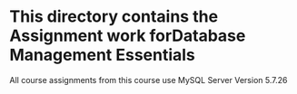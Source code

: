 # This directory contains the Assignment work forDatabase Management Essentials

All course assignments from this course use MySQL Server Version 5.7.26
